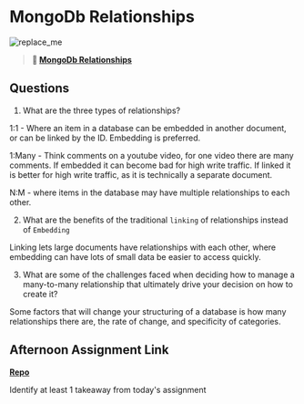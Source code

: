 # MongoDb Relationships

![replace_me](https://codeworks.blob.core.windows.net/public/assets/img/illustrations/placeholder.svg)

> **📖 [MongoDb Relationships](https://codeworksacademy.com/fs-student-guide/resources/wk5/02-Relationships)**

## Questions

1. What are the three types of relationships?

1:1 - Where an item in a database can be embedded in another document, or can be linked by the ID. Embedding is preferred.

1:Many - Think comments on a youtube video, for one video there are many comments. If embedded it can become bad for high write traffic. If linked it is better for high write traffic, as it is technically a separate document.

N:M - where items in the database may have multiple relationships to each other.

2. What are the benefits of the traditional `linking` of relationships instead of `Embedding`

Linking lets large documents have relationships with each other, where embedding can have lots of small data be easier to access quickly.

3. What are some of the challenges faced when deciding how to manage a many-to-many relationship that ultimately drive your decision on how to create it?

Some factors that will change your structuring of a database is how many relationships there are, the rate of change, and specificity of categories.

## Afternoon Assignment Link

**[Repo](https://github.com/DMGCK/cats-server)**

Identify at least 1 takeaway from today's assignment
